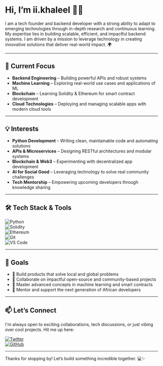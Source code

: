 # Hi, I’m ii.khaleel 👋🏾
I am a tech founder and backend developer with a strong ability to adapt to emerging technologies through in-depth research and continuous learning. My expertise lies in building scalable, efficient, and impactful backend systems. I am driven by a mission to leverage technology in creating innovative solutions that deliver real-world impact. 🌍

---

## 🔧 Current Focus
- **Backend Engineering** – Building powerful APIs and robust systems 
- **Machine Learning** – Exploring real-world use cases and applications of ML  
- **Blockchain** – Learning Solidity & Ethereum for smart contract development  
- **Cloud Technologies** – Deploying and managing scalable apps with modern cloud tools  

---

## 💡 Interests
- **Python Development** – Writing clean, maintainable code and automating solutions  
- **APIs & Microservices** – Designing RESTful architectures and modular systems  
- **Blockchain & Web3** – Experimenting with decentralized app development  
- **AI for Social Good** – Leveraging technology to solve real community challenges  
- **Tech Mentorship** – Empowering upcoming developers through knowledge sharing  

---

## 🛠️ Tech Stack & Tools

![Python](https://img.shields.io/badge/-Python-3776AB?style=for-the-badge&logo=python&logoColor=white)   
![Solidity](https://img.shields.io/badge/-Solidity-3C3C3D?style=for-the-badge&logo=solidity&logoColor=white)  
![Ethereum](https://img.shields.io/badge/-Ethereum-3C3C3D?style=for-the-badge&logo=ethereum&logoColor=white)  
![Git](https://img.shields.io/badge/-Git-F05032?style=for-the-badge&logo=git&logoColor=white)  
![VS Code](https://img.shields.io/badge/-VSCode-007ACC?style=for-the-badge&logo=visual-studio-code&logoColor=white)

---

## 🎯 Goals
- 🚀 Build products that solve local and global problems  
- 🤝 Collaborate on impactful open-source and community-based projects  
- 🧠 Master advanced concepts in machine learning and smart contracts  
- 🌱 Mentor and support the next generation of African developers

---

## 📫 Let’s Connect

I'm always open to exciting collaborations, tech discussions, or just vibing over cool projects. Hit me up here:

[![Twitter](https://img.shields.io/badge/-Twitter-1DA1F2?style=flat&logo=twitter&logoColor=white)](https://twitter.com/ii_khaleel)  
[![GitHub](https://img.shields.io/badge/-GitHub-181717?style=flat&logo=github&logoColor=white)](https://github.com/ii-khaleel)

---

Thanks for stopping by! Let’s build something incredible together. 💻✨

